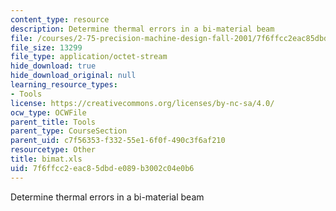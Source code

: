 ```yaml
---
content_type: resource
description: Determine thermal errors in a bi-material beam
file: /courses/2-75-precision-machine-design-fall-2001/7f6ffcc2eac85dbde089b3002c04e0b6_bimat.xls
file_size: 13299
file_type: application/octet-stream
hide_download: true
hide_download_original: null
learning_resource_types:
- Tools
license: https://creativecommons.org/licenses/by-nc-sa/4.0/
ocw_type: OCWFile
parent_title: Tools
parent_type: CourseSection
parent_uid: c7f56353-f332-55e1-6f0f-490c3f6af210
resourcetype: Other
title: bimat.xls
uid: 7f6ffcc2-eac8-5dbd-e089-b3002c04e0b6
---
```

Determine thermal errors in a bi-material beam